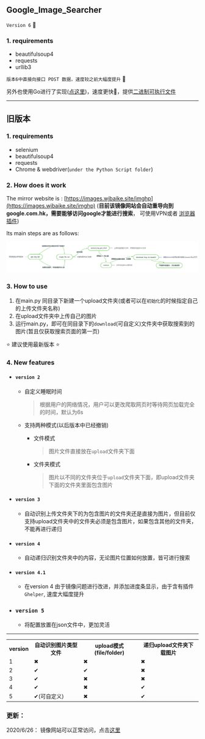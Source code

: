 ## Google_Image_Searcher

`Version 6` :tada: 
### 1. requirements
- beautifulsoup4
- requests
- urllib3

`版本6中直接向接口 POST 数据，速度较之前大幅度提升` :tada:

另外也使用Go进行了实现([点这里](https://github.com/junhaideng/go-gis))，速度更快:tada:，提供[二进制可执行文件](https://github.com/junhaideng/go-gis/releases)
<hr/>

## 旧版本

### 1. requirements

- selenium
- beautifulsoup4
- requests
- Chrome & webdriver(`under the Python Script folder`)

### 2. How does it work

The mirror website is : [https://images.wjbaike.site/imghp](https://images.wjbaike.site/imghp) (**目前该镜像网站会自动重导向到google.com.hk，需要能够访问google才能进行搜索**， 可使用VPN或者 [浏览器插件](https://github.com/Cyberist-Edgar/Google-visit-helper))

Its main steps are as follows:

<img src='process_2.png' >

### 3. How to use

1. 在main.py 同目录下新建一个upload文件夹(或者可以在`初始化`的时候指定自己的上传文件夹名称)
2. 在upload文件夹中上传自己的图片
3. 运行main.py，即可在同目录下的`download`(可自定义)文件夹中获取搜索到的图片(暂且仅获取搜索页面的第一页)


:star: 建议使用最新版本 :star:

### 4. New features
- #### `version 2`
  
  - 自定义睡眠时间  
  
    >  根据用户的网络情况，用户可以更改爬取网页时等待网页加载完全的时间，默认为6s
  
  - 支持两种模式(以后版本中已经撤销)
  
    - 文件模式
  
      > 图片文件直接放在`upload`文件夹下面
  
    - 文件夹模式
  
      > 图片以不同的文件夹位于`upload`文件夹下面，即upload文件夹下面的文件夹里面包含图片

- #### `version 3`
  - 自动识别上传文件夹下的为包含图片的文件夹还是直接为图片，但目前仅支持upload文件夹中的文件夹必须是包含图片，如果包含其他的文件夹，不能再进行递归
  

- #### `version 4`
  - 自动递归识别文件夹中的内容，无论图片位置如何放置，皆可进行搜索

- #### `version 4.1`
  - 在version 4 由于镜像问题进行改进，并添加进度条显示，由于含有插件`Ghelper`, 速度大幅度提升
 
- ### `version 5` 
  - 将配置放置在json文件中，更加灵活
 
 <hr/>

<table>
    <tr>
    <th>version</th>
    <th>自动识别图片类型文件</th>
    <th>upload模式(file/folder)</th>
    <th>递归upload文件夹下载图片</th>
    </tr>
    <tr>
        <td>1</td>
        <td>✖</td>
        <td>✖</td>
        <td>✖</td>
    </tr>
      <tr>
        <td>2</td>
          <td>✔</td>
        <td>✔</td>
        <td>✖</td>
    </tr>
      <tr>
        <td>3</td>
          <td>✔</td>
        <td>✖</td>
        <td>✖</td>
    </tr>
      <tr>
        <td>4</td>
        <td>✔</td>
            <td>✖</td>
        <td>✔</td>
    </tr>
  <tr>
        <td>5</td>
        <td>✔(可自定义)</td>
            <td>✖</td>
        <td>✔</td>
    </tr>
</table>


### 更新：
2020/6/26： 镜像网站可以正常访问，点击[这里](https://images.hk.53yu.com/imghp)
